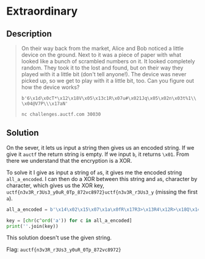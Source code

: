 # Extraordinary

## Description

> On their way back from the market, Alice and Bob noticed a little device on the ground. Next to it was a piece of paper with what looked like a bunch of scrambled numbers on it. It looked completely random. They took it to the lost and found, but on their way they played with it a little bit (don't tell anyone!). The device was never picked up, so we get to play with it a little bit, too. Can you figure out how the device works?
>
> `b'6\x1d\x0cT*\x12\x18V\x05\x13c1R\x07u#\x021Jq\x05\x02n\x03t%1\\\x04@V7P\\\x17aN'`
>
> `nc challenges.auctf.com 30030`

## Solution

On the sever, it lets us input a string then gives us an encoded string. If we give it `auctf` the return string is empty. If we input `b`, it returns `\x01`. From there we understand that the encryption is a XOR.

To solve it I give as input a string of `a`s, it gives me the encoded string `all_a_encoded`. I can then do a XOR between this string and `a`s, character by character, which gives us the XOR key, `uctf{n3v3R_r3Us3_y0uR_0Tp_872vc8972}uctf{n3v3R_r3Us3_y` (missing the first `a`).

```python
all_a_encoded = b'\x14\x02\x15\x07\x1a\x0fR\x17R3>\x13R4\x12R>\x18Q\x143>Q5\x11>YVS\x17\x02YXVS\x1c\x14\x02\x15\x07\x1a\x0fR\x17R3>\x13R4\x12R>\x18'

key = [chr(c^ord('a')) for c in all_a_encoded]
print(''.join(key))
```

This solution doesn't use the given string.

Flag: `auctf{n3v3R_r3Us3_y0uR_0Tp_872vc8972}`